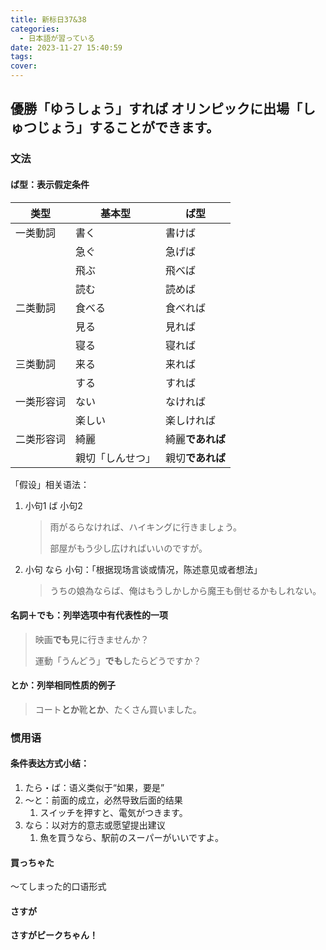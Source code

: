 ```yaml
---
title: 新标日37&38
categories:
  - 日本語が習っている
date: 2023-11-27 15:40:59
tags:
cover:
---
```


## 優勝「ゆうしょう」すれば オリンピックに出場「しゅつじょう」することができます。

### 文法

#### ば型：表示假定条件

| 类型       | 基本型           | ば型             |
| ---------- | ---------------- | ---------------- |
| 一类動詞   | 書く             | 書けば           |
|            | 急ぐ             | 急げば           |
|            | 飛ぶ             | 飛べば           |
|            | 読む             | 読めば           |
| 二类動詞   | 食べる           | 食べれば         |
|            | 見る             | 見れば           |
|            | 寝る             | 寝れば           |
| 三类動詞   | 来る             | 来れば           |
|            | する             | すれば           |
| 一类形容词 | ない             | なければ         |
|            | 楽しい           | 楽しければ       |
| 二类形容词 | 綺麗             | 綺麗**であれば** |
|            | 親切「しんせつ」 | 親切**であれば** |

「假设」相关语法：

1. 小句1 ば 小句2

   > 雨がるらなければ、ハイキングに行きましょう。
   >
   > 部屋がもう少し広ければいいのですが。

2. 小句 なら 小句：「根据现场言谈或情况，陈述意见或者想法」

   > うちの娘為ならば、俺はもうしかしから魔王も倒せるかもしれない。

#### 名詞＋でも：列举选项中有代表性的一项

> 映画**でも**見に行きませんか？
>
> 運動「うんどう」**でも**したらどうですか？

#### とか：列举相同性质的例子

> コート**とか**靴**とか**、たくさん買いました。

### 惯用语

#### 条件表达方式小结：

1. たら・ば：语义类似于“如果，要是”
2. ～と：前面的成立，必然导致后面的结果
   1. スイッチを押すと、電気がつきます。
3. なら：以对方的意志或愿望提出建议
   1. 魚を買うなら、駅前のスーパーがいいですよ。

#### 買っちゃた

〜てしまった的口语形式

#### さすが

**さすがピークちゃん！**

